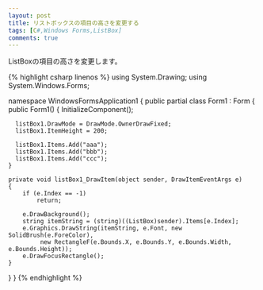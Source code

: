 ```yaml
---
layout: post
title: リストボックスの項目の高さを変更する
tags: [C#,Windows Forms,ListBox]
comments: true
---
```


ListBoxの項目の高さを変更します。

{% highlight csharp linenos %}
using System.Drawing;
using System.Windows.Forms;

namespace WindowsFormsApplication1
{
  public partial class Form1 : Form
  {
    public Form1()
    {
      InitializeComponent();

      listBox1.DrawMode = DrawMode.OwnerDrawFixed;
      listBox1.ItemHeight = 200;

      listBox1.Items.Add("aaa");
      listBox1.Items.Add("bbb");
      listBox1.Items.Add("ccc");
    }

    private void listBox1_DrawItem(object sender, DrawItemEventArgs e)
    {
        if (e.Index == -1)
            return;

        e.DrawBackground();
        string itemString = (string)((ListBox)sender).Items[e.Index];
        e.Graphics.DrawString(itemString, e.Font, new SolidBrush(e.ForeColor),
             new RectangleF(e.Bounds.X, e.Bounds.Y, e.Bounds.Width, e.Bounds.Height));
        e.DrawFocusRectangle();
    }
  }
}
{% endhighlight %}
